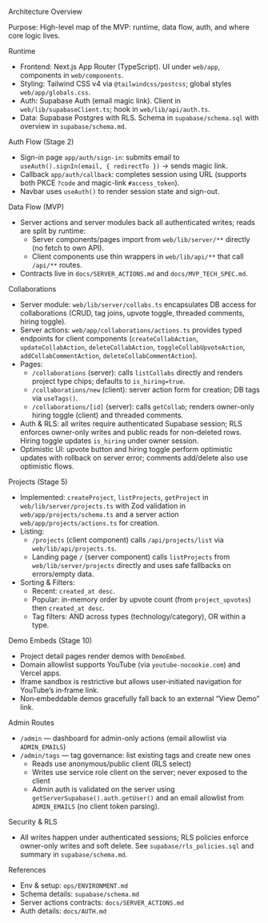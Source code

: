 Architecture Overview

Purpose: High-level map of the MVP: runtime, data flow, auth, and where core logic lives.

Runtime
- Frontend: Next.js App Router (TypeScript). UI under `web/app`, components in `web/components`.
- Styling: Tailwind CSS v4 via `@tailwindcss/postcss`; global styles `web/app/globals.css`.
- Auth: Supabase Auth (email magic link). Client in `web/lib/supabaseClient.ts`; hook in `web/lib/api/auth.ts`.
- Data: Supabase Postgres with RLS. Schema in `supabase/schema.sql` with overview in `supabase/schema.md`.

Auth Flow (Stage 2)
- Sign-in page `app/auth/sign-in`: submits email to `useAuth().signIn(email, { redirectTo })` → sends magic link.
- Callback `app/auth/callback`: completes session using URL (supports both PKCE `?code` and magic-link `#access_token`).
- Navbar uses `useAuth()` to render session state and sign-out.

Data Flow (MVP)
- Server actions and server modules back all authenticated writes; reads are split by runtime:
  - Server components/pages import from `web/lib/server/**` directly (no fetch to own API).
  - Client components use thin wrappers in `web/lib/api/**` that call `/api/**` routes.
- Contracts live in `docs/SERVER_ACTIONS.md` and `docs/MVP_TECH_SPEC.md`.

Collaborations
- Server module: `web/lib/server/collabs.ts` encapsulates DB access for collaborations (CRUD, tag joins, upvote toggle, threaded comments, hiring toggle).
- Server actions: `web/app/collaborations/actions.ts` provides typed endpoints for client components (`createCollabAction`, `updateCollabAction`, `deleteCollabAction`, `toggleCollabUpvoteAction`, `addCollabCommentAction`, `deleteCollabCommentAction`).
- Pages:
  - `/collaborations` (server): calls `listCollabs` directly and renders project type chips; defaults to `is_hiring=true`.
  - `/collaborations/new` (client): server action form for creation; DB tags via `useTags()`.
  - `/collaborations/[id]` (server): calls `getCollab`; renders owner-only hiring toggle (client) and threaded comments.
- Auth & RLS: all writes require authenticated Supabase session; RLS enforces owner-only writes and public reads for non-deleted rows. Hiring toggle updates `is_hiring` under owner session.
- Optimistic UI: upvote button and hiring toggle perform optimistic updates with rollback on server error; comments add/delete also use optimistic flows.

Projects (Stage 5)
- Implemented: `createProject`, `listProjects`, `getProject` in `web/lib/server/projects.ts` with Zod validation in `web/app/projects/schema.ts` and a server action `web/app/projects/actions.ts` for creation.
- Listing:
  - `/projects` (client component) calls `/api/projects/list` via `web/lib/api/projects.ts`.
  - Landing page `/` (server component) calls `listProjects` from `web/lib/server/projects` directly and uses safe fallbacks on errors/empty data.
- Sorting & Filters:
  - Recent: `created_at desc`.
  - Popular: in-memory order by upvote count (from `project_upvotes`) then `created_at desc`.
  - Tag filters: AND across types (technology/category), OR within a type.

Demo Embeds (Stage 10)
- Project detail pages render demos with `DemoEmbed`.
- Domain allowlist supports YouTube (via `youtube-nocookie.com`) and Vercel apps.
- Iframe sandbox is restrictive but allows user‑initiated navigation for YouTube’s in‑frame link.
- Non‑embeddable demos gracefully fall back to an external “View Demo” link.

Admin Routes
- `/admin` — dashboard for admin-only actions (email allowlist via `ADMIN_EMAILS`)
- `/admin/tags` — tag governance: list existing tags and create new ones
  - Reads use anonymous/public client (RLS select)
  - Writes use service role client on the server; never exposed to the client
  - Admin auth is validated on the server using `getServerSupabase().auth.getUser()` and an email allowlist from `ADMIN_EMAILS` (no client token parsing).

Security & RLS
- All writes happen under authenticated sessions; RLS policies enforce owner-only writes and soft delete. See `supabase/rls_policies.sql` and summary in `supabase/schema.md`.

References
- Env & setup: `ops/ENVIRONMENT.md`
- Schema details: `supabase/schema.md`
- Server actions contracts: `docs/SERVER_ACTIONS.md`
- Auth details: `docs/AUTH.md`

